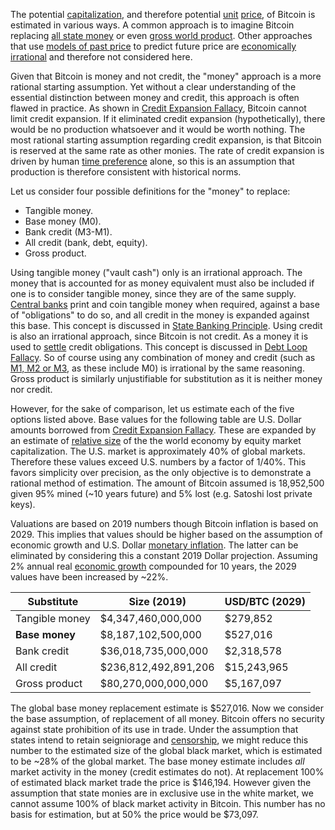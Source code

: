 The potential [capitalization](Glossary#capitalization), and therefore potential [unit](Glossary#unit) [price](Glossary#price), of Bitcoin is estimated in various ways. A common approach is to imagine Bitcoin replacing [all state money](https://www.fool.com/investing/2017/05/25/could-the-price-of-bitcoin-go-to-1-million.aspx) or even [gross world product](https://en.wikipedia.org/wiki/Gross_world_product). Other approaches that use [models of past price](https://medium.com/@100trillionUSD/modeling-bitcoins-value-with-scarcity-91fa0fc03e25) to predict future price are [economically irrational](Stock-to-Flow-Fallacy) and therefore not considered here.

Given that Bitcoin is money and not credit, the "money" approach is a more rational starting assumption. Yet without a clear understanding of the essential distinction between money and credit, this approach is often flawed in practice. As shown in [Credit Expansion Fallacy](Credit-Expansion-Fallacy), Bitcoin cannot limit credit expansion. If it eliminated credit expansion (hypothetically), there would be no production whatsoever and it would be worth nothing. The most rational starting assumption regarding credit expansion, is that Bitcoin is reserved at the same rate as other monies. The rate of credit expansion is driven by human [time preference](https://github.com/libbitcoin/libbitcoin-system/wiki/Time-Preference-Fallacy) alone, so this is an assumption that production is therefore consistent with historical norms.

Let us consider four possible definitions for the "money" to replace:

* Tangible money.
* Base money (M0).
* Bank credit (M3-M1).
* All credit (bank, debt, equity).
* Gross product.

Using tangible money ("vault cash") only is an irrational approach. The money that is accounted for as money equivalent must also be included if one is to consider tangible money, since they are of the same supply. [Central banks](https://en.wikipedia.org/wiki/Central_bank) print and coin tangible money when required, against a base of "obligations" to do so, and all credit in the money is expanded against this base. This concept is discussed in [State Banking Principle](State-Banking-Principle). Using credit is also an irrational approach, since Bitcoin is not credit. As a money it is used to [settle](https://en.wikipedia.org/wiki/Settlement_(finance)) credit obligations. This concept is discussed in [Debt Loop Fallacy](Debt-Loop-Fallacy). So of course using any combination of money and credit (such as [M1, M2 or M3](https://en.wikipedia.org/wiki/Money_supply#United_States), as these include M0) is irrational by the same reasoning. Gross product is similarly unjustifiable for substitution as it is neither money nor credit.

However, for the sake of comparison, let us estimate each of the five options listed above. Base values for the following table are U.S. Dollar amounts borrowed from [Credit Expansion Fallacy](Credit-Expansion-Fallacy). These are expanded by an estimate of [relative size](https://seekingalpha.com/article/4202768-u-s-percent-world-stock-market-cap-tops-40-percent) of the the world economy by equity market capitalization. The U.S. market is approximately 40% of global markets. Therefore these values exceed U.S. numbers by a factor of 1/40%. This favors simplicity over precision, as the only objective is to demonstrate a rational method of estimation. The amount of Bitcoin assumed is 18,952,500 given 95% mined (~10 years future) and 5% lost (e.g. Satoshi lost private keys).

Valuations are based on 2019 numbers though Bitcoin inflation is based on 2029. This implies that values should be higher based on the assumption of economic growth and U.S. Dollar [monetary inflation](https://en.wikipedia.org/wiki/Monetary_inflation). The latter can be eliminated by considering this a constant 2019 Dollar projection. Assuming 2% annual real [economic growth](https://en.wikipedia.org/wiki/Economic_growth) compounded for 10 years, the 2029 values have been increased by ~22%.

| Substitute       | Size  (2019)         | USD/BTC (2029) |
|------------------|----------------------|----------------|
| Tangible money   |   $4,347,460,000,000 |       $279,852 |
| **Base money**   |   $8,187,102,500,000 |       $527,016 |
| Bank credit      |  $36,018,735,000,000 |     $2,318,578 |
| All credit       | $236,812,492,891,206 |    $15,243,965 |
| Gross product    |  $80,270,000,000,000 |     $5,167,097 |

The global base money replacement estimate is $527,016. Now we consider the base assumption, of replacement of all money. Bitcoin offers no security against state prohibition of its use in trade. Under the assumption that states intend to retain seigniorage and [censorship](Glossary#censorship), we might reduce this number to the estimated size of the global black market, which is estimated to be ~28% of the global market. The base money estimate includes *all* market activity in the money (credit estimates do not). At replacement 100% of estimated black market trade the price is $146,194. However given the assumption that state monies are in exclusive use in the white market, we cannot assume 100% of black market activity in Bitcoin. This number has no basis for estimation, but at 50% the price would be $73,097.